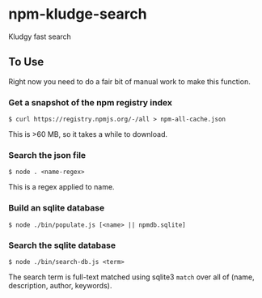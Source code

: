 npm-kludge-search
=================

Kludgy fast search

## To Use

Right now you need to do a fair bit of manual work to make this function.

### Get a snapshot of the npm registry index

```
$ curl https://registry.npmjs.org/-/all > npm-all-cache.json
```

This is >60 MB, so it takes a while to download.

### Search the json file

```
$ node . <name-regex>
```

This is a regex applied to name.

### Build an sqlite database

```
$ node ./bin/populate.js [<name> || npmdb.sqlite]
```

### Search the sqlite database

```
$ node ./bin/search-db.js <term>
```

The search term is full-text matched using sqlite3 `match` over all of (name,
description, author, keywords).